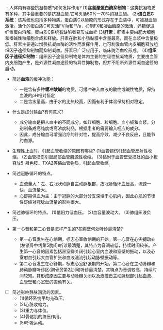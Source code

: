  - 人体内有哪些抗凝物质?如何发挥作用?
	(1)**丝氨酸蛋白酶抑制物**：这类抗凝物质有多种，其中最重要的是抗凝血酶.它可灭活60%一70%的凝血酶。
	(2)**蛋白质C系统**：该系统也包括多种物质。蛋白质C以酶原的形式存在于血装中，可被凝血酶激活。活化的蛋白质C可灭活FⅦa和FVa，抑制FX和凝血酶原的激活，还能促进纤维蛋白溶解。蛋白质C系统有缺陷者易形成血栓
	(3)**肝素**：肝素主要由肥大细胞和嗜碱性粒细胞合成和释放。肝素在肺和小肠黏膜中含量最高，而在血浆中含量极低。肝素主要通过增强抗凝血酶的活性而发挥作用，也可刺激血管内皮细胞释放组织因子途径抑制物而抑制凝血。肝素已广泛应用于，临床防治血栓形成。
	(4)**组织因子速径抑制物**：组织因子途径抑制物是体内主要的生理性抗凝物质，主要由血管内皮细胞产生，是外源性凝血途径的特异性抑制物，但并不阻断外源性凝血途径的启动。
	
- 简述**血液**的缓冲功能：
	- 一是含有多种**缓冲酸碱**的物质，可缓冲进入血液的酸性或碱性物质，保持血液的pH相对恒定
	- 二是含水量高，由于水的比热较高，因而有利于体温保持相对稳定。

- 什么是成分输血?有何意义?
	- 成分输血是把人血中的不同成分，如红细胞、粒细胞、血小板和血浆，分别制备成高纯度或高浓度制品，根据患者的需要输入相应的成分。
	- 因此，成分输血可增强治疗的针对性，提高疗效，减少不良反应，且能节约血源。

- 生理性止血时，引起血管收缩的原因有哪些?
	(1)血管损伤引起血管反射性收缩。
	(2)血管损伤引起局部血管肌源性收缩。
	(3)黏附于血管壁受损处的血小板释放5-羟色胺、TXA2等缩血管物质，引起血管收缩。

- 简述冠脉循环的特点。
	- 血流量大：左、右冠状动脉自主动脉根部，故冠脉循环血压高，流速一快，血流量大。
	- 心舒期供血为主：由于冠脉的大部分分支深埋于心肌内，因此心肌的节律性舒缩对冠脉血流量的影响很大。

- 简述肺循环的特点。
	 (1)低阻力低血压。
	 (2)血容量波动大。
	 (3)肺组织液负压。

- 第一心音和第二心音是怎样产生的?在胸壁何处听诊最清楚?
	 - 第一心音发生在心缩期，标志心室收缩期的开始。第一心音在心尖搏动处(左锁骨中线第5肋间)听诊最清楚，其特点为音调较低，持续时间较长。产生第一心音的因素包括房室瓣关闭引起心室内血液和室壁的振动，以及心室射血引起大血管扩张和血液湍流引起动脉壁振动等。
	 - 第二心音发生在心舒期，标志心室舒张期的开始。第二心音在主动脉瓣和肺动脉瓣听诊区(胸骨旁第2肋间)听诊最清楚，其特点为音调较高，持续时间较短。其形成原因主要与动脉瓣关闭以及液撞击主动脉根部引起血液、血管壁和心室壁的振动有关。

- [ ] 简述影响静脉回流的因素。
	- (1)循环系统平均充盈压。
	- (2)心脏收缩力。
	- (3)重力与体位。
	- (4)骨骼肌的挤压作用。
	- (5)呼吸运动。